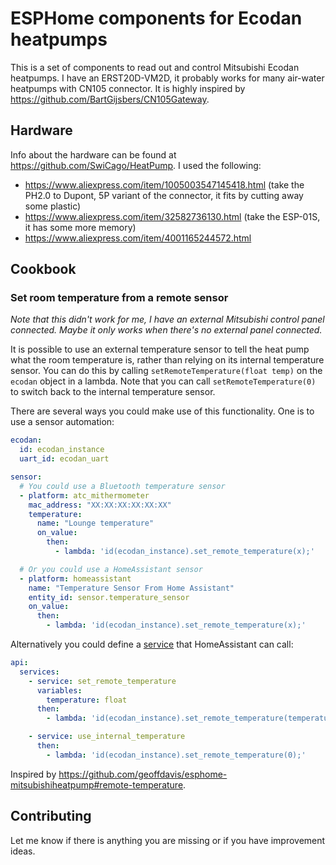 # ESPHome components for Ecodan heatpumps
This is a set of components to read out and control Mitsubishi Ecodan heatpumps. I have an ERST20D-VM2D, it probably works for many air-water heatpumps with CN105 connector. It is highly inspired by https://github.com/BartGijsbers/CN105Gateway.

## Hardware
Info about the hardware can be found at https://github.com/SwiCago/HeatPump. I used the following:
- https://www.aliexpress.com/item/1005003547145418.html (take the PH2.0 to Dupont, 5P variant of the connector, it fits by cutting away some plastic)
- https://www.aliexpress.com/item/32582736130.html (take the ESP-01S, it has some more memory)
- https://www.aliexpress.com/item/4001165244572.html

## Cookbook
### Set room temperature from a remote sensor
*Note that this didn't work for me, I have an external Mitsubishi control panel connected. Maybe it only works when there's no external panel connected.*

It is possible to use an external temperature sensor to tell the heat pump what the room temperature is, rather than relying on its internal temperature sensor. You can do this by calling `setRemoteTemperature(float temp)` on the `ecodan` object in a lambda. Note that you can call `setRemoteTemperature(0)` to switch back to the internal temperature sensor.

There are several ways you could make use of this functionality. One is to use a sensor automation:

```yaml
ecodan:
  id: ecodan_instance
  uart_id: ecodan_uart

sensor:
  # You could use a Bluetooth temperature sensor
  - platform: atc_mithermometer
    mac_address: "XX:XX:XX:XX:XX:XX"
    temperature:
      name: "Lounge temperature"
      on_value:
        then:
          - lambda: 'id(ecodan_instance).set_remote_temperature(x);'

  # Or you could use a HomeAssistant sensor
  - platform: homeassistant
    name: "Temperature Sensor From Home Assistant"
    entity_id: sensor.temperature_sensor
    on_value:
      then:
        - lambda: 'id(ecodan_instance).set_remote_temperature(x);'
```

Alternatively you could define a [service](https://www.esphome.io/components/api.html#user-defined-services) that HomeAssistant can call:

```yaml
api:
  services:
    - service: set_remote_temperature
      variables:
        temperature: float
      then:
        - lambda: 'id(ecodan_instance).set_remote_temperature(temperature);'

    - service: use_internal_temperature
      then:
        - lambda: 'id(ecodan_instance).set_remote_temperature(0);'
```

Inspired by https://github.com/geoffdavis/esphome-mitsubishiheatpump#remote-temperature.

## Contributing
Let me know if there is anything you are missing or if you have improvement ideas.